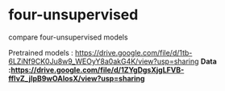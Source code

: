 # four-unsupervised
compare four-unsupervised models

Pretrained models : https://drive.google.com/file/d/1tb-6LZiNf9CK0Ju8w9_WEOyY8a0akG4K/view?usp=sharing <b>
Data :https://drive.google.com/file/d/1ZYgDgsXjgLFVB-ffIvZ_jlpB9wOAlosX/view?usp=sharing
